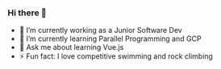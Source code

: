 ### Hi there 👋

- 🔭 I’m currently working as a Junior Software Dev 
- 🌱 I’m currently learning Parallel Programming and GCP
- 💬 Ask me about learning Vue.js
- ⚡ Fun fact: I love competitive swimming and rock climbing
